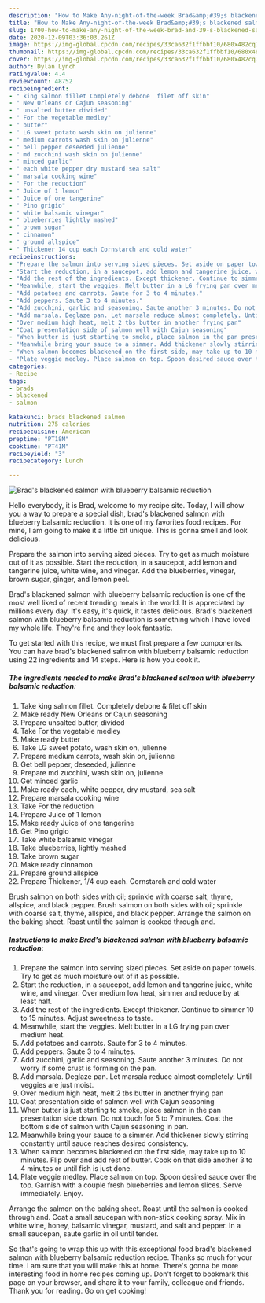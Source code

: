 ```yaml
---
description: "How to Make Any-night-of-the-week Brad&amp;#39;s blackened salmon with blueberry balsamic reduction"
title: "How to Make Any-night-of-the-week Brad&amp;#39;s blackened salmon with blueberry balsamic reduction"
slug: 1700-how-to-make-any-night-of-the-week-brad-and-39-s-blackened-salmon-with-blueberry-balsamic-reduction
date: 2020-12-09T03:36:03.261Z
image: https://img-global.cpcdn.com/recipes/33ca632f1ffbbf10/680x482cq70/brads-blackened-salmon-with-blueberry-balsamic-reduction-recipe-main-photo.jpg
thumbnail: https://img-global.cpcdn.com/recipes/33ca632f1ffbbf10/680x482cq70/brads-blackened-salmon-with-blueberry-balsamic-reduction-recipe-main-photo.jpg
cover: https://img-global.cpcdn.com/recipes/33ca632f1ffbbf10/680x482cq70/brads-blackened-salmon-with-blueberry-balsamic-reduction-recipe-main-photo.jpg
author: Dylan Lynch
ratingvalue: 4.4
reviewcount: 48752
recipeingredient:
- " king salmon fillet Completely debone  filet off skin"
- " New Orleans or Cajun seasoning"
- " unsalted butter divided"
- " For the vegetable medley"
- " butter"
- " LG sweet potato wash skin on julienne"
- " medium carrots wash skin on julienne"
- " bell pepper deseeded julienne"
- " md zucchini wash skin on julienne"
- " minced garlic"
- " each white pepper dry mustard sea salt"
- " marsala cooking wine"
- " For the reduction"
- " Juice of 1 lemon"
- " Juice of one tangerine"
- " Pino grigio"
- " white balsamic vinegar"
- " blueberries lightly mashed"
- " brown sugar"
- " cinnamon"
- " ground allspice"
- " Thickener 14 cup each Cornstarch and cold water"
recipeinstructions:
- "Prepare the salmon into serving sized pieces. Set aside on paper towels. Try to get as much moisture out of it as possible."
- "Start the reduction, in a saucepot, add lemon and tangerine juice, white wine, and vinegar. Over medium low heat, simmer and reduce by at least half."
- "Add the rest of the ingredients. Except thickener. Continue to simmer 10 to 15 minutes. Adjust sweetness to taste."
- "Meanwhile, start the veggies. Melt butter in a LG frying pan over medium heat."
- "Add potatoes and carrots. Saute for 3 to 4 minutes."
- "Add peppers. Saute 3 to 4 minutes."
- "Add zucchini, garlic and seasoning. Saute another 3 minutes. Do not worry if some crust is forming on the pan."
- "Add marsala. Deglaze pan. Let marsala reduce almost completely. Until veggies are just moist."
- "Over medium high heat, melt 2 tbs butter in another frying pan"
- "Coat presentation side of salmon well with Cajun seasoning"
- "When butter is just starting to smoke, place salmon in the pan presentation side down. Do not touch for 5 to 7 minutes. Coat the bottom side of salmon with Cajun seasoning in pan."
- "Meanwhile bring your sauce to a simmer. Add thickener slowly stirring constantly until sauce reaches desired consistency."
- "When salmon becomes blackened on the first side, may take up to 10 minutes. Flip over and add rest of butter. Cook on that side another 3 to 4 minutes or until fish is just done."
- "Plate veggie medley. Place salmon on top. Spoon desired sauce over the top. Garnish with a couple fresh blueberries and lemon slices. Serve immediately. Enjoy."
categories:
- Recipe
tags:
- brads
- blackened
- salmon

katakunci: brads blackened salmon 
nutrition: 275 calories
recipecuisine: American
preptime: "PT18M"
cooktime: "PT41M"
recipeyield: "3"
recipecategory: Lunch

---
```



![Brad&#39;s blackened salmon with blueberry balsamic reduction](https://img-global.cpcdn.com/recipes/33ca632f1ffbbf10/680x482cq70/brads-blackened-salmon-with-blueberry-balsamic-reduction-recipe-main-photo.jpg)

Hello everybody, it is Brad, welcome to my recipe site. Today, I will show you a way to prepare a special dish, brad&#39;s blackened salmon with blueberry balsamic reduction. It is one of my favorites food recipes. For mine, I am going to make it a little bit unique. This is gonna smell and look delicious.

Prepare the salmon into serving sized pieces. Try to get as much moisture out of it as possible. Start the reduction, in a saucepot, add lemon and tangerine juice, white wine, and vinegar. Add the blueberries, vinegar, brown sugar, ginger, and lemon peel.

Brad&#39;s blackened salmon with blueberry balsamic reduction is one of the most well liked of recent trending meals in the world. It is appreciated by millions every day. It's easy, it's quick, it tastes delicious. Brad&#39;s blackened salmon with blueberry balsamic reduction is something which I have loved my whole life. They're fine and they look fantastic.


To get started with this recipe, we must first prepare a few components. You can have brad&#39;s blackened salmon with blueberry balsamic reduction using 22 ingredients and 14 steps. Here is how you cook it.

<!--inarticleads1-->

##### The ingredients needed to make Brad&#39;s blackened salmon with blueberry balsamic reduction:

1. Take  king salmon fillet. Completely debone &amp; filet off skin
1. Make ready  New Orleans or Cajun seasoning
1. Prepare  unsalted butter, divided
1. Take  For the vegetable medley
1. Make ready  butter
1. Take  LG sweet potato, wash skin on, julienne
1. Prepare  medium carrots, wash skin on, julienne
1. Get  bell pepper, deseeded, julienne
1. Prepare  md zucchini, wash skin on, julienne
1. Get  minced garlic
1. Make ready  each, white pepper, dry mustard, sea salt
1. Prepare  marsala cooking wine
1. Take  For the reduction
1. Prepare  Juice of 1 lemon
1. Make ready  Juice of one tangerine
1. Get  Pino grigio
1. Take  white balsamic vinegar
1. Take  blueberries, lightly mashed
1. Take  brown sugar
1. Make ready  cinnamon
1. Prepare  ground allspice
1. Prepare  Thickener, 1/4 cup each. Cornstarch and cold water


Brush salmon on both sides with oil; sprinkle with coarse salt, thyme, allspice, and black pepper. Brush salmon on both sides with oil; sprinkle with coarse salt, thyme, allspice, and black pepper. Arrange the salmon on the baking sheet. Roast until the salmon is cooked through and. 

<!--inarticleads2-->

##### Instructions to make Brad&#39;s blackened salmon with blueberry balsamic reduction:

1. Prepare the salmon into serving sized pieces. Set aside on paper towels. Try to get as much moisture out of it as possible.
1. Start the reduction, in a saucepot, add lemon and tangerine juice, white wine, and vinegar. Over medium low heat, simmer and reduce by at least half.
1. Add the rest of the ingredients. Except thickener. Continue to simmer 10 to 15 minutes. Adjust sweetness to taste.
1. Meanwhile, start the veggies. Melt butter in a LG frying pan over medium heat.
1. Add potatoes and carrots. Saute for 3 to 4 minutes.
1. Add peppers. Saute 3 to 4 minutes.
1. Add zucchini, garlic and seasoning. Saute another 3 minutes. Do not worry if some crust is forming on the pan.
1. Add marsala. Deglaze pan. Let marsala reduce almost completely. Until veggies are just moist.
1. Over medium high heat, melt 2 tbs butter in another frying pan
1. Coat presentation side of salmon well with Cajun seasoning
1. When butter is just starting to smoke, place salmon in the pan presentation side down. Do not touch for 5 to 7 minutes. Coat the bottom side of salmon with Cajun seasoning in pan.
1. Meanwhile bring your sauce to a simmer. Add thickener slowly stirring constantly until sauce reaches desired consistency.
1. When salmon becomes blackened on the first side, may take up to 10 minutes. Flip over and add rest of butter. Cook on that side another 3 to 4 minutes or until fish is just done.
1. Plate veggie medley. Place salmon on top. Spoon desired sauce over the top. Garnish with a couple fresh blueberries and lemon slices. Serve immediately. Enjoy.


Arrange the salmon on the baking sheet. Roast until the salmon is cooked through and. Coat a small saucepan with non-stick cooking spray. Mix in white wine, honey, balsamic vinegar, mustard, and salt and pepper. In a small saucepan, saute garlic in oil until tender. 

So that's going to wrap this up with this exceptional food brad&#39;s blackened salmon with blueberry balsamic reduction recipe. Thanks so much for your time. I am sure that you will make this at home. There's gonna be more interesting food in home recipes coming up. Don't forget to bookmark this page on your browser, and share it to your family, colleague and friends. Thank you for reading. Go on get cooking!

